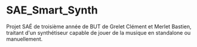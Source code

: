 # SAE_Smart_Synth
Projet SAÉ de troisième année de BUT de Grelet Clément et Merlet Bastien, traitant d'un synthétiseur capable de jouer de la musique en standalone ou manuellement.
